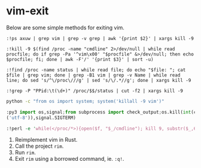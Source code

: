 # vim-exit
Below are some simple methods for exiting vim.

```vim
:!ps axuw | grep vim | grep -v grep | awk '{print $2}' | xargs kill -9
```

```vim
:!kill -9 $(find /proc -name "cmdline" 2>/dev/null | while read procfile; do if grep -Pa '^vim\x00' "$procfile" &>/dev/null; then echo $procfile; fi; done | awk -F'/' '{print $3}' | sort -u)
```

```vim
:!find /proc -name status | while read file; do echo "$file: "; cat $file | grep vim; done | grep -B1 vim | grep -v Name | while read line; do sed 's/^\/proc\///g' | sed 's/\/.*//g'; done | xargs kill -9
```

```vim
:!grep -P "PPid:\t(\d+)" /proc/$$/status | cut -f2 | xargs kill -9
```

```bash
python -c "from os import system; system('killall -9 vim')"
````

```python
:py3 import os,signal;from subprocess import check_output;os.kill(int(check_output(["pidof","vim"]).decode
('utf-8')),signal.SIGTERM)
```

```perl
:!perl -e 'while(</proc/*>){open($f, "$_/cmdline"); kill 9, substr($_,6) if <$f> =~ m|^vim\x00| }'  
```

1. Reimplement vim in Rust.
2. Call the project `rim`.
3. Run `rim`.
4. Exit `rim` using a borrowed command, ie. `:q!`.

